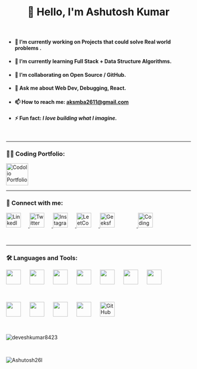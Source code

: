 <div align="center">
  <h1>👋 Hello, I'm Ashutosh Kumar</h1>
</div>

<br>
<ul>
  <li><h4>🎯 I’m currently working on <strong> Projects that could solve Real world problems .</strong></h4></li>
  <li><h4>🌱 I’m currently learning <strong>Full Stack + Data Structure Algorithms.</strong></h4></li>
  <li><h4>🤝 I’m collaborating on <strong>Open Source / GitHub.</strong></h4></li>
  <li><h4>💬 Ask me about <strong>Web Dev, Debugging, React.</strong></h4></li>
  <li><h4>📫 How to reach me: <a href="mailto:aksmba2611@gmail.com">aksmba2611@gmail.com</a></h4></li>
  <li><h4>⚡ Fun fact: <i>I love building what I imagine.</i></h4></li>
</ul>
<br>

---

### 👨‍💻 Coding Portfolio:

  <a href="https://codolio.com/profile/Ashutosh26l" target="_blank">
    <img src="https://codolio.com/codolio_assets/codolio.svg" width="60" alt="Codolio Portfolio" />
  </a>
<br>

---

<h3>📱 Connect with me:</h3>

<p align="left">
  <!-- LinkedIn -->
  <a href="https://www.linkedin.com/in/ashutosh-kumar-singh-linkedaccount/" target="_blank">
    <img src="https://cdn.jsdelivr.net/gh/devicons/devicon/icons/linkedin/linkedin-original.svg" width="40" alt="LinkedIn" style="margin-right: 20px;" />
  </a>

  <!-- Twitter -->
  <a href="https://x.com/Ashutosh26l" target="_blank">
    <img src="https://img.icons8.com/color/48/twitter--v1.png" width="40" alt="Twitter" style="margin-right: 20px;" />
  </a>

  <!-- Instagram -->
  <a href="https://www.instagram.com/ashutosh26l/" target="_blank">
    <img src="https://img.icons8.com/fluency/48/instagram-new.png" width="40" alt="Instagram" style="margin-right: 20px;" />
  </a>

  <!-- LeetCode -->
<a href="https://leetcode.com/u/Ashutosh26l/" target="_blank">
  <img src="https://upload.wikimedia.org/wikipedia/commons/1/19/LeetCode_logo_black.png" width="40" alt="LeetCode" style="margin-right: 20px;" />
</a>


  <!-- GeeksforGeeks -->
  <a href="https://auth.geeksforgeeks.org/user/ashutosh26l/" target="_blank">
    <img src="https://upload.wikimedia.org/wikipedia/commons/4/43/GeeksforGeeks.svg" width="40" alt="GeeksforGeeks" style="margin-right: 60px;" />
  </a>

  <!-- Coding Ninjas -->
  <a href="https://www.codingninjas.com/studio/profile/TheAshutosh" target="_blank">
    <img src="https://avatars.githubusercontent.com/u/88321750?s=280&v=4" width="40" alt="CodingNinjas" />
  </a>
</p>

<br>

---

### 🛠️ Languages and Tools:

<!-- Languages & Frameworks -->
<p align="left">
  <img src="https://cdn.jsdelivr.net/gh/devicons/devicon/icons/c/c-original.svg" width="40" style="margin-right: 20px;" />
  <img src="https://cdn.jsdelivr.net/gh/devicons/devicon/icons/java/java-original.svg" width="40" style="margin-right: 20px;" />
  <img src="https://cdn.jsdelivr.net/gh/devicons/devicon/icons/javascript/javascript-original.svg" width="40" style="margin-right: 20px;" />
  <img src="https://cdn.jsdelivr.net/gh/devicons/devicon/icons/react/react-original.svg" width="40" style="margin-right: 20px;" />
  <img src="https://cdn.jsdelivr.net/gh/devicons/devicon/icons/nodejs/nodejs-original.svg" width="40" style="margin-right: 20px;" />
  <img src="https://cdn.jsdelivr.net/gh/devicons/devicon/icons/spring/spring-original.svg" width="40" style="margin-right: 20px;" />
  <img src="https://www.svgrepo.com/show/499816/database.svg" width="40" style="margin-right: 20px;" />
</p>
<br>
<!-- Dev Tools -->
<p align="left">
  <img src="https://cdn.jsdelivr.net/gh/devicons/devicon/icons/html5/html5-original.svg" width="40" style="margin-right: 20px;" />
  <img src="https://cdn.jsdelivr.net/gh/devicons/devicon/icons/css3/css3-original.svg" width="40" style="margin-right: 20px;" />
  <img src="https://img.icons8.com/color/48/tailwindcss.png" width="40" style="margin-right: 20px;" />
  <img src="https://cdn.jsdelivr.net/gh/devicons/devicon/icons/git/git-original.svg" width="40" style="margin-right: 20px;" />
  <img src="https://img.icons8.com/ios-filled/50/ffffff/github.png" width="40" alt="GitHub White Logo" />
</p>
<br>

<!-- Top Languages -->
<p><img align="center" src="https://github-readme-stats.vercel.app/api/top-langs?username=ashutosh26l&show_icons=true&locale=en&layout=compact&theme=dark" alt="deveshkumar8423" /></p>


<br>

<!-- GitHub Streak -->
<p>
  <img align="center" src="https://github-readme-streak-stats.herokuapp.com/?user=Ashutosh26l" alt="Ashutosh26l" />
</p>



